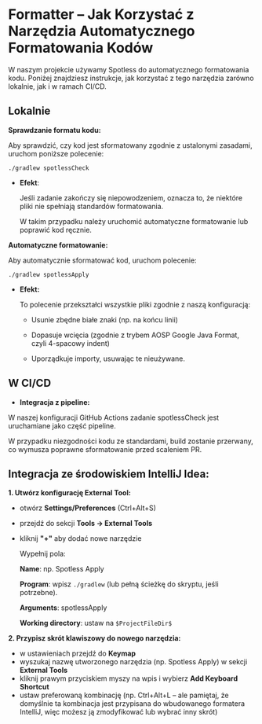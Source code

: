 # Formatter – Jak Korzystać z Narzędzia Automatycznego Formatowania Kodów
W naszym projekcie używamy Spotless do automatycznego formatowania kodu.
Poniżej znajdziesz instrukcje, jak korzystać z tego narzędzia zarówno lokalnie, jak i w ramach CI/CD.

## Lokalnie

**Sprawdzanie formatu kodu:**

Aby sprawdzić, czy kod jest sformatowany zgodnie z ustalonymi zasadami, uruchom poniższe polecenie:

`./gradlew spotlessCheck`

* **Efekt**:

  Jeśli zadanie zakończy się niepowodzeniem, oznacza to, że niektóre pliki nie spełniają standardów formatowania.

    W takim przypadku należy uruchomić automatyczne formatowanie lub poprawić kod ręcznie.


**Automatyczne formatowanie:**

Aby automatycznie sformatować kod, uruchom polecenie:

`./gradlew spotlessApply`

* **Efekt:**

  To polecenie przekształci wszystkie pliki zgodnie z naszą konfiguracją:

  - Usunie zbędne białe znaki (np. na końcu linii)
 
  - Dopasuje wcięcia (zgodnie z trybem AOSP Google Java Format, czyli 4-spacowy indent)

  - Uporządkuje importy, usuwając te nieużywane.


## W CI/CD

* **Integracja z pipeline:**

W naszej konfiguracji GitHub Actions zadanie spotlessCheck jest uruchamiane jako część pipeline.

W przypadku niezgodności kodu ze standardami, build zostanie przerwany, co wymusza poprawne sformatowanie przed scaleniem PR.


## Integracja ze środowiskiem IntelliJ Idea:

**1. Utwórz konfigurację External Tool:**
* otwórz **Settings/Preferences** (Ctrl+Alt+S)
* przejdź do sekcji **Tools → External Tools**
* kliknij **"+"** aby dodać nowe narzędzie

  Wypełnij pola:

  **Name**: np. Spotless Apply

  **Program**: wpisz `./gradlew` (lub pełną ścieżkę do skryptu, jeśli potrzebne).
  
  **Arguments**: spotlessApply

  **Working directory**: ustaw na `$ProjectFileDir$`


**2. Przypisz skrót klawiszowy do nowego narzędzia:**

* w ustawieniach przejdź do **Keymap** 
* wyszukaj nazwę utworzonego narzędzia (np. Spotless Apply) w sekcji **External Tools** 
* kliknij prawym przyciskiem myszy na wpis i wybierz **Add Keyboard Shortcut** 
* ustaw preferowaną kombinację 
(np. Ctrl+Alt+L – ale pamiętaj, że domyślnie ta kombinacja jest przypisana do wbudowanego formatera IntelliJ, więc możesz ją zmodyfikować lub wybrać inny skrót)
